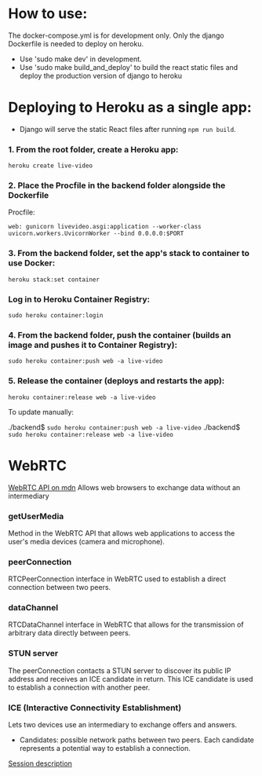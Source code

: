 
# How to use:
The docker-compose.yml is for development only. 
Only the django Dockerfile is needed to deploy on heroku.

- Use 'sudo make dev' in development.
- Use 'sudo make build_and_deploy' to build the react static files and deploy the production version of django to heroku


# Deploying to Heroku as a single app:
- Django will serve the static React files after running `npm run build`.

### 1. From the root folder, create a Heroku app:
`heroku create live-video`

### 2. Place the Procfile in the backend folder alongside the Dockerfile
Procfile:

`web: gunicorn livevideo.asgi:application --worker-class uvicorn.workers.UvicornWorker --bind 0.0.0.0:$PORT`

### 3. From the backend folder, set the app's stack to container to use Docker:
`heroku stack:set container`
### Log in to Heroku Container Registry:
`sudo heroku container:login`
### 4. From the backend folder, push the container (builds an image and pushes it to Container Registry):
`sudo heroku container:push web -a live-video`
### 5. Release the container (deploys and restarts the app):
`heroku container:release web -a live-video`

<!-- # 6. Add a Heroku Postgres database:
heroku addons:create heroku-postgresql:hobby-dev -a live-video
# 7. Migrate the database:
heroku run python manage.py migrate -a live-video -->


To update manually:

./backend$ `sudo heroku container:push web -a live-video`
./backend$ `sudo heroku container:release web -a live-video`


# WebRTC
[WebRTC API on mdn](https://developer.mozilla.org/en-US/docs/Web/API/WebRTC_API)
Allows web browsers to exchange data without an intermediary

### getUserMedia 
Method in the WebRTC API that allows web applications to access the user's media devices (camera and microphone).

### peerConnection
RTCPeerConnection interface in WebRTC used to establish a direct connection between two peers.

### dataChannel
RTCDataChannel interface in WebRTC that allows for the transmission of arbitrary data directly between peers.

### STUN server
The peerConnection contacts a STUN server to discover its public IP address and receives an ICE candidate in return. This ICE candidate is used to establish a connection with another peer.

### ICE (Interactive Connectivity Establishment)
Lets two devices use an intermediary to exchange offers and answers.
- Candidates: possible network paths between two peers. Each candidate represents a potential way to establish a connection.

[Session description](https://developer.mozilla.org/en-US/docs/Web/API/WebRTC_API/Connectivity#session_descriptions)
